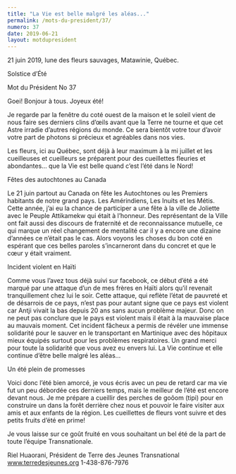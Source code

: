 ```yaml
---
title: "La Vie est belle malgré les aléas..."
permalink: /mots-du-president/37/
numero: 37
date: 2019-06-21
layout: motdupresident
---
```


21 juin 2019, lune des fleurs sauvages, Matawinie, Québec.

Solstice d’Été

Mot du Président No 37

Goei! Bonjour à tous. Joyeux été!

Je regarde par la fenêtre du coté ouest de la maison et le soleil vient de nous faire ses derniers clins d’œils avant que la Terre ne tourne et que cet Astre irradie d’autres régions du monde. Ce sera bientôt votre tour d’avoir votre part de photons si précieux et agréables dans nos vies.

Les fleurs, ici au Québec, sont déjà à leur maximum à la mi juillet et les cueilleuses et cueilleurs se préparent pour des cueillettes fleuries et abondantes… que la Vie est belle quand c’est l’été dans le Nord!

Fêtes des autochtones au Canada

Le 21 juin partout au Canada on fête les Autochtones ou les Premiers habitants de notre grand pays. Les Amérindiens, Les Inuits et les Métis. Cette année, j’ai eu la chance de participer a une fête à la ville de Joliette avec le Peuple Attikamekw qui était à l’honneur. Des représentant de la Ville ont fait aussi des discours de fraternité et de reconnaissance mutuelle, ce qui marque un réel changement de mentalité car il y a encore une dizaine d’années ce n’était pas le cas. Alors voyons les choses du bon coté en espérant que ces belles paroles s’incarneront dans du concret et que le cœur y était vraiment.

Incident violent en Haïti

Comme vous l’avez tous déjà suivi sur facebook, ce début d’été a été marqué par une attaque d’un de mes frères en Haïti alors qu’il revenait tranquillement chez lui le soir. Cette attaque, qui reflète l’état de pauvreté et de désarrois de ce pays, n’est pas pour autant signe que ce pays est violent car Antji vivait la bas depuis 20 ans sans aucun problème majeur. Donc on ne peut pas conclure que le pays est violent mais il était à la mauvaise place au mauvais moment. Cet incident fâcheux a permis de révéler une immense solidarité pour le sauver en le transportant en Martinique avec des hôpitaux mieux équipés surtout pour les problèmes respiratoires. Un grand merci pour toute la solidarité que vous avez eu envers lui. La Vie continue et elle continue d’être belle malgré les aléas...

Un été plein de promesses

Voici donc l’été bien amorcé, je vous écris avec un peu de retard car ma vie fut un peu débordée ces derniers temps, mais le meilleur de l’été est encore devant nous. Je me prépare a cueillir des perches de goôom (tipi) pour en construire un dans la forêt derrière chez nous et pouvoir le faire visiter aux amis et aux enfants de la région. Les cueillettes de fleurs vont suivre et des petits fruits d’été en prime!

Je vous laisse sur ce goût fruité en vous souhaitant un bel été de la part de toute l’équipe Transnationale.

Riel Huaorani, Président de Terre des Jeunes Transnational www.terredesjeunes.org 1-438-876-7976

